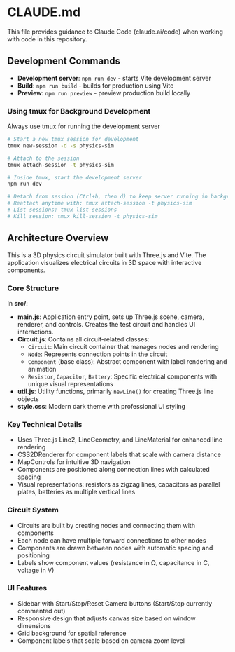 # CLAUDE.md

This file provides guidance to Claude Code (claude.ai/code) when working with code in this repository.

## Development Commands

- **Development server**: `npm run dev` - starts Vite development server
- **Build**: `npm run build` - builds for production using Vite
- **Preview**: `npm run preview` - preview production build locally

### Using tmux for Background Development

Always use tmux for running the development server

```bash
# Start a new tmux session for development
tmux new-session -d -s physics-sim

# Attach to the session
tmux attach-session -t physics-sim

# Inside tmux, start the development server
npm run dev

# Detach from session (Ctrl+b, then d) to keep server running in background
# Reattach anytime with: tmux attach-session -t physics-sim
# List sessions: tmux list-sessions
# Kill session: tmux kill-session -t physics-sim
```

## Architecture Overview

This is a 3D physics circuit simulator built with Three.js and Vite. The application visualizes electrical circuits in 3D space with interactive components.

### Core Structure

In **src/**:

- **main.js**: Application entry point, sets up Three.js scene, camera, renderer, and controls. Creates the test circuit and handles UI interactions.
- **Circuit.js**: Contains all circuit-related classes:
  - `Circuit`: Main circuit container that manages nodes and rendering
  - `Node`: Represents connection points in the circuit
  - `Component` (base class): Abstract component with label rendering and animation
  - `Resistor`, `Capacitor`, `Battery`: Specific electrical components with unique visual representations
- **util.js**: Utility functions, primarily `newLine()` for creating Three.js line objects
- **style.css**: Modern dark theme with professional UI styling

### Key Technical Details

- Uses Three.js Line2, LineGeometry, and LineMaterial for enhanced line rendering
- CSS2DRenderer for component labels that scale with camera distance
- MapControls for intuitive 3D navigation
- Components are positioned along connection lines with calculated spacing
- Visual representations: resistors as zigzag lines, capacitors as parallel plates, batteries as multiple vertical lines

### Circuit System

- Circuits are built by creating nodes and connecting them with components
- Each node can have multiple forward connections to other nodes
- Components are drawn between nodes with automatic spacing and positioning
- Labels show component values (resistance in Ω, capacitance in C, voltage in V)

### UI Features

- Sidebar with Start/Stop/Reset Camera buttons (Start/Stop currently commented out)
- Responsive design that adjusts canvas size based on window dimensions
- Grid background for spatial reference
- Component labels that scale based on camera zoom level
